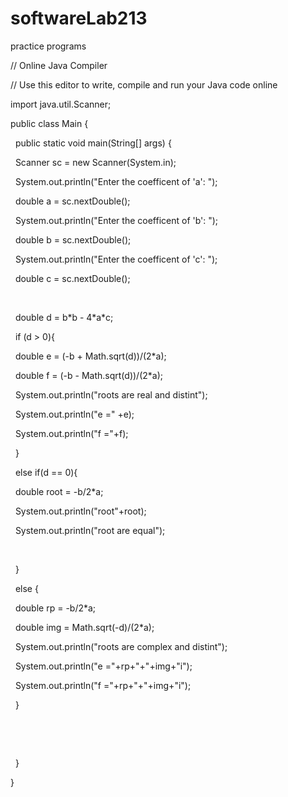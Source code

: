 # softwareLab213

practice programs



// Online Java Compiler

// Use this editor to write, compile and run your Java code online

import java.util.Scanner;

public class Main {

&nbsp;   public static void main(String\[] args) {

&nbsp;       Scanner sc = new Scanner(System.in);

&nbsp;       System.out.println("Enter the coefficent of 'a':  ");

&nbsp;       double a = sc.nextDouble();

&nbsp;       System.out.println("Enter the coefficent of 'b':  ");

&nbsp;       double b = sc.nextDouble();

&nbsp;       System.out.println("Enter the coefficent of 'c':  ");

&nbsp;       double c = sc.nextDouble();

&nbsp;       

&nbsp;       double d = b\*b - 4\*a\*c;

&nbsp;       if (d > 0){

&nbsp;           double e = (-b + Math.sqrt(d))/(2\*a);

&nbsp;           double f = (-b - Math.sqrt(d))/(2\*a);

&nbsp;           System.out.println("roots are real and distint");

&nbsp;           System.out.println("e =" +e);

&nbsp;           System.out.println("f ="+f);





&nbsp;       }

&nbsp;       else if(d == 0){

&nbsp;           double root = -b/2\*a;

&nbsp;           System.out.println("root"+root);

&nbsp;           System.out.println("root are equal");

&nbsp;           

&nbsp;       }

&nbsp;       else {

&nbsp;           double rp = -b/2\*a;

&nbsp;           double img = Math.sqrt(-d)/(2\*a);

&nbsp;           System.out.println("roots are complex and distint");

&nbsp;           System.out.println("e ="+rp+"+"+img+"i");

&nbsp;           System.out.println("f ="+rp+"+"+img+"i");



&nbsp;       }

&nbsp;       



&nbsp;       

&nbsp;   }

}

